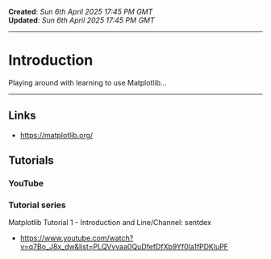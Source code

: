 **Created**: *Sun 6th April 2025 17:45 PM GMT*    
**Updated**: *Sun 6th April 2025 17:45 PM GMT*  

-----

# Introduction

Playing around with learning to use Matplotlib...

-----

## Links

- https://matplotlib.org/

## Tutorials  

### YouTube  

### Tutorial series

Matplotlib Tutorial 1 - Introduction and Line/Channel: sentdex    
- https://www.youtube.com/watch?v=q7Bo_J8x_dw&list=PLQVvvaa0QuDfefDfXb9Yf0la1fPDKluPF    


